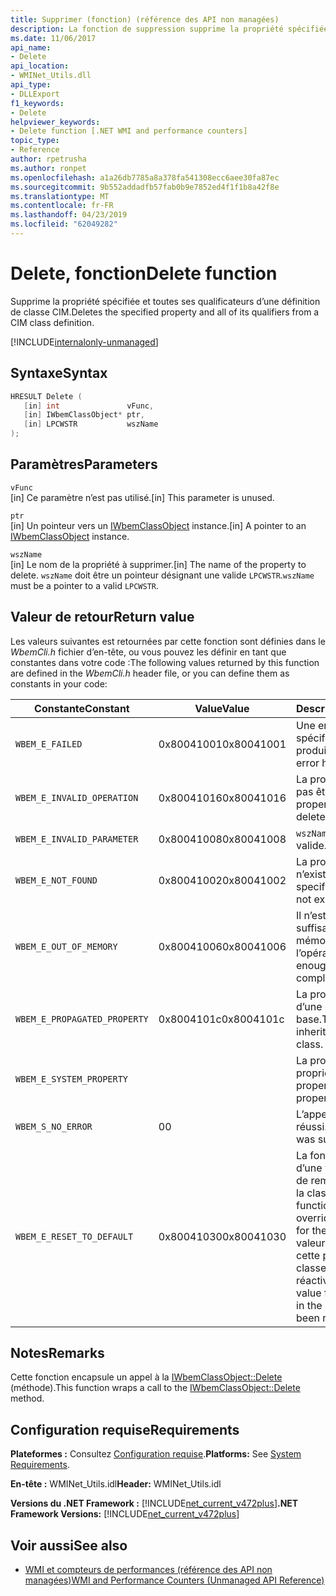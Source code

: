 ```yaml
---
title: Supprimer (fonction) (référence des API non managées)
description: La fonction de suppression supprime la propriété spécifiée et toutes ses qualificateurs à partir d’une définition de classe CIM.
ms.date: 11/06/2017
api_name:
- Delete
api_location:
- WMINet_Utils.dll
api_type:
- DLLExport
f1_keywords:
- Delete
helpviewer_keywords:
- Delete function [.NET WMI and performance counters]
topic_type:
- Reference
author: rpetrusha
ms.author: ronpet
ms.openlocfilehash: a1a26db7785a8a378fa541308ecc6aee30fa87ec
ms.sourcegitcommit: 9b552addadfb57fab0b9e7852ed4f1f1b8a42f8e
ms.translationtype: MT
ms.contentlocale: fr-FR
ms.lasthandoff: 04/23/2019
ms.locfileid: "62049282"
---
```

# <a name="delete-function"></a><span data-ttu-id="b8778-103">Delete, fonction</span><span class="sxs-lookup"><span data-stu-id="b8778-103">Delete function</span></span>

<span data-ttu-id="b8778-104">Supprime la propriété spécifiée et toutes ses qualificateurs d’une définition de classe CIM.</span><span class="sxs-lookup"><span data-stu-id="b8778-104">Deletes the specified property and all of its qualifiers from a CIM class definition.</span></span>

[!INCLUDE[internalonly-unmanaged](../../../../includes/internalonly-unmanaged.md)]

## <a name="syntax"></a><span data-ttu-id="b8778-105">Syntaxe</span><span class="sxs-lookup"><span data-stu-id="b8778-105">Syntax</span></span>

```cpp
HRESULT Delete (
   [in] int               vFunc,
   [in] IWbemClassObject* ptr,
   [in] LPCWSTR           wszName
);
```

## <a name="parameters"></a><span data-ttu-id="b8778-106">Paramètres</span><span class="sxs-lookup"><span data-stu-id="b8778-106">Parameters</span></span>

`vFunc`\
<span data-ttu-id="b8778-107">[in] Ce paramètre n’est pas utilisé.</span><span class="sxs-lookup"><span data-stu-id="b8778-107">[in] This parameter is unused.</span></span>

`ptr`\
<span data-ttu-id="b8778-108">[in] Un pointeur vers un [IWbemClassObject](/windows/desktop/api/wbemcli/nn-wbemcli-iwbemclassobject) instance.</span><span class="sxs-lookup"><span data-stu-id="b8778-108">[in] A pointer to an [IWbemClassObject](/windows/desktop/api/wbemcli/nn-wbemcli-iwbemclassobject) instance.</span></span>

`wszName`\
<span data-ttu-id="b8778-109">[in] Le nom de la propriété à supprimer.</span><span class="sxs-lookup"><span data-stu-id="b8778-109">[in] The name of the property to delete.</span></span> <span data-ttu-id="b8778-110">`wszName` doit être un pointeur désignant une valide `LPCWSTR`.</span><span class="sxs-lookup"><span data-stu-id="b8778-110">`wszName` must be a pointer to a valid `LPCWSTR`.</span></span>

## <a name="return-value"></a><span data-ttu-id="b8778-111">Valeur de retour</span><span class="sxs-lookup"><span data-stu-id="b8778-111">Return value</span></span>

<span data-ttu-id="b8778-112">Les valeurs suivantes est retournées par cette fonction sont définies dans le *WbemCli.h* fichier d’en-tête, ou vous pouvez les définir en tant que constantes dans votre code :</span><span class="sxs-lookup"><span data-stu-id="b8778-112">The following values returned by this function are defined in the *WbemCli.h* header file, or you can define them as constants in your code:</span></span>

|<span data-ttu-id="b8778-113">Constante</span><span class="sxs-lookup"><span data-stu-id="b8778-113">Constant</span></span>  |<span data-ttu-id="b8778-114">Value</span><span class="sxs-lookup"><span data-stu-id="b8778-114">Value</span></span>  |<span data-ttu-id="b8778-115">Description</span><span class="sxs-lookup"><span data-stu-id="b8778-115">Description</span></span>  |
|---------|---------|---------|
| `WBEM_E_FAILED` | <span data-ttu-id="b8778-116">0x80041001</span><span class="sxs-lookup"><span data-stu-id="b8778-116">0x80041001</span></span> | <span data-ttu-id="b8778-117">Une erreur non spécifiée s’est produite.</span><span class="sxs-lookup"><span data-stu-id="b8778-117">An unspecified error has occurred.</span></span> |
| `WBEM_E_INVALID_OPERATION` | <span data-ttu-id="b8778-118">0x80041016</span><span class="sxs-lookup"><span data-stu-id="b8778-118">0x80041016</span></span> | <span data-ttu-id="b8778-119">La propriété ne peut pas être supprimée.</span><span class="sxs-lookup"><span data-stu-id="b8778-119">The property cannot be deleted.</span></span> |
| `WBEM_E_INVALID_PARAMETER` | <span data-ttu-id="b8778-120">0x80041008</span><span class="sxs-lookup"><span data-stu-id="b8778-120">0x80041008</span></span> | <span data-ttu-id="b8778-121">`wszName` n'est pas valide.</span><span class="sxs-lookup"><span data-stu-id="b8778-121">`wszName` is invalid.</span></span> |
| `WBEM_E_NOT_FOUND` | <span data-ttu-id="b8778-122">0x80041002</span><span class="sxs-lookup"><span data-stu-id="b8778-122">0x80041002</span></span> | <span data-ttu-id="b8778-123">La propriété spécifiée n’existe pas.</span><span class="sxs-lookup"><span data-stu-id="b8778-123">The specified property does not exist.</span></span> |
| `WBEM_E_OUT_OF_MEMORY` | <span data-ttu-id="b8778-124">0x80041006</span><span class="sxs-lookup"><span data-stu-id="b8778-124">0x80041006</span></span> | <span data-ttu-id="b8778-125">Il n’est pas suffisamment de mémoire pour terminer l’opération.</span><span class="sxs-lookup"><span data-stu-id="b8778-125">There is not enough memory to complete the operation.</span></span> |
| `WBEM_E_PROPAGATED_PROPERTY` | <span data-ttu-id="b8778-126">0x8004101c</span><span class="sxs-lookup"><span data-stu-id="b8778-126">0x8004101c</span></span> | <span data-ttu-id="b8778-127">La propriété est héritée d’une classe de base.</span><span class="sxs-lookup"><span data-stu-id="b8778-127">The property is inherited from a base class.</span></span> |
| `WBEM_E_SYSTEM_PROPERTY` | | <span data-ttu-id="b8778-128">La propriété est une propriété système.</span><span class="sxs-lookup"><span data-stu-id="b8778-128">The property is a system property.</span></span> |
|`WBEM_S_NO_ERROR` | <span data-ttu-id="b8778-129">0</span><span class="sxs-lookup"><span data-stu-id="b8778-129">0</span></span> | <span data-ttu-id="b8778-130">L’appel de fonction a réussi.</span><span class="sxs-lookup"><span data-stu-id="b8778-130">The function call was successful.</span></span>  |
| `WBEM_E_RESET_TO_DEFAULT` | <span data-ttu-id="b8778-131">0x80041030</span><span class="sxs-lookup"><span data-stu-id="b8778-131">0x80041030</span></span> | <span data-ttu-id="b8778-132">La fonction supprimée d’une valeur par défaut de remplacement pour la classe en cours.</span><span class="sxs-lookup"><span data-stu-id="b8778-132">The function deleted an override default value for the current class.</span></span> <span data-ttu-id="b8778-133">La valeur par défaut pour cette propriété dans la classe parente a été réactivée.</span><span class="sxs-lookup"><span data-stu-id="b8778-133">The default value for this property in the parent class has been reactivated.</span></span> |

## <a name="remarks"></a><span data-ttu-id="b8778-134">Notes</span><span class="sxs-lookup"><span data-stu-id="b8778-134">Remarks</span></span>

<span data-ttu-id="b8778-135">Cette fonction encapsule un appel à la [IWbemClassObject::Delete](/windows/desktop/api/wbemcli/nf-wbemcli-iwbemclassobject-delete) (méthode).</span><span class="sxs-lookup"><span data-stu-id="b8778-135">This function wraps a call to the [IWbemClassObject::Delete](/windows/desktop/api/wbemcli/nf-wbemcli-iwbemclassobject-delete) method.</span></span>

## <a name="requirements"></a><span data-ttu-id="b8778-136">Configuration requise</span><span class="sxs-lookup"><span data-stu-id="b8778-136">Requirements</span></span>

<span data-ttu-id="b8778-137">**Plateformes :** Consultez [Configuration requise](../../../../docs/framework/get-started/system-requirements.md).</span><span class="sxs-lookup"><span data-stu-id="b8778-137">**Platforms:** See [System Requirements](../../../../docs/framework/get-started/system-requirements.md).</span></span>

<span data-ttu-id="b8778-138">**En-tête :** WMINet_Utils.idl</span><span class="sxs-lookup"><span data-stu-id="b8778-138">**Header:** WMINet_Utils.idl</span></span>

<span data-ttu-id="b8778-139">**Versions du .NET Framework :** [!INCLUDE[net_current_v472plus](../../../../includes/net-current-v472plus.md)]</span><span class="sxs-lookup"><span data-stu-id="b8778-139">**.NET Framework Versions:** [!INCLUDE[net_current_v472plus](../../../../includes/net-current-v472plus.md)]</span></span>

## <a name="see-also"></a><span data-ttu-id="b8778-140">Voir aussi</span><span class="sxs-lookup"><span data-stu-id="b8778-140">See also</span></span>

- [<span data-ttu-id="b8778-141">WMI et compteurs de performances (référence des API non managées)</span><span class="sxs-lookup"><span data-stu-id="b8778-141">WMI and Performance Counters (Unmanaged API Reference)</span></span>](index.md)